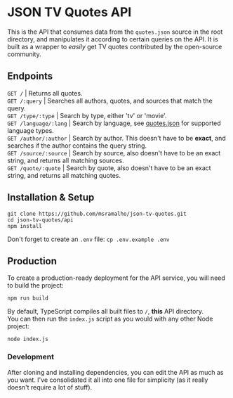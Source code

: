 # JSON TV Quotes API

This is the API that consumes data from the `quotes.json` source in the root directory, and manipulates it according to certain queries on the API. It is built as a wrapper to *easily* get TV quotes contributed by the open-source community.  

## Endpoints
`GET /` | Returns all quotes.  
`GET /:query` | Searches all authors, quotes, and sources that match the query.  
`GET /type/:type` | Search by type, either 'tv' or 'movie'.  
`GET /language/:lang` | Search by language, see [quotes.json](https://github.com/msramalho/json-tv-quotes/blob/master/quotes.json) for supported language types.  
`GET /author/:author` | Search by author. This doesn't have to be **exact**, and searches if the author contains the query string.  
`GET /source/:source` | Search by source, also doesn't have to be an exact string, and returns all matching sources.  
`GET /quote/:quote` | Search by quote, also doesn't have to be an exact string, and returns all matching quotes.  

## Installation & Setup
```
git clone https://github.com/msramalho/json-tv-quotes.git
cd json-tv-quotes/api
npm install
```
Don't forget to create an `.env` file: `cp .env.example .env`

## Production
To create a production-ready deployment for the API service, you will need to build the project:
```
npm run build
```
By default, TypeScript compiles all built files to `/`, **this** API directory.   
You can then run the `index.js` script as you would with any other Node project:
```
node index.js
```
  
### Development
After cloning and installing dependencies, you can edit the API as much as you want. I've consolidated it all into one file for simplicity (as it really doesn't require a lot of stuff).  

